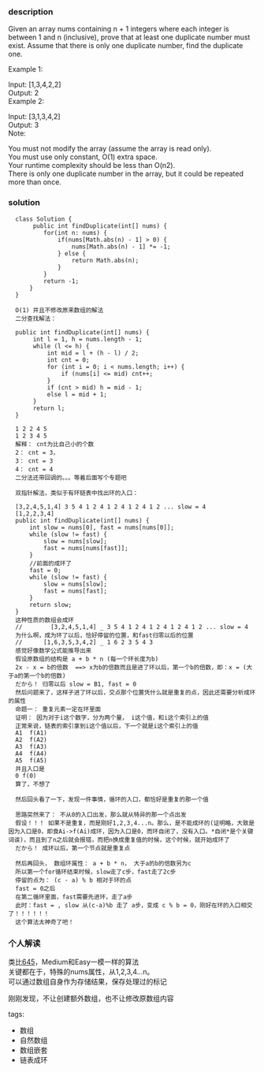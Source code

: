 ### description    
  Given an array nums containing n + 1 integers where each integer is between 1 and n (inclusive), prove that at least one duplicate number must exist. Assume that there is only one duplicate number, find the duplicate one.  
    
  Example 1:  
    
  Input: [1,3,4,2,2]  
  Output: 2  
  Example 2:  
    
  Input: [3,1,3,4,2]  
  Output: 3  
  Note:  
    
  You must not modify the array (assume the array is read only).  
  You must use only constant, O(1) extra space.  
  Your runtime complexity should be less than O(n2).  
  There is only one duplicate number in the array, but it could be repeated more than once.  
### solution    
```    
  class Solution {  
       public int findDuplicate(int[] nums) {  
          for(int n: nums) {  
              if(nums[Math.abs(n) - 1] > 0) {  
                  nums[Math.abs(n) - 1] *= -1;  
              } else {  
                  return Math.abs(n);  
              }  
          }  
          return -1;  
      }  
  }  
  
  O(1) 并且不修改原来数组的解法
  二分查找解法：
  
  public int findDuplicate(int[] nums) {
       int l = 1, h = nums.length - 1;
       while (l <= h) {
           int mid = l + (h - l) / 2;
           int cnt = 0;
           for (int i = 0; i < nums.length; i++) {
               if (nums[i] <= mid) cnt++;
           }
           if (cnt > mid) h = mid - 1;
           else l = mid + 1;
       }
       return l;
  }
  
  1 2 2 4 5
  1 2 3 4 5
  解释： cnt为比自己小的个数
  2： cnt = 3， 
  3： cnt = 3
  4： cnt = 4
  二分法还带回调的。。。等着后面写个专题吧
  
  双指针解法，类似于有环链表中找出环的入口：
  
  [3,2,4,5,1,4] 3 5 4 1 2 4 1 2 4 1 2 4 1 2 ... slow = 4
  [1,2,2,3,4]
  public int findDuplicate(int[] nums) {
      int slow = nums[0], fast = nums[nums[0]];
      while (slow != fast) {
          slow = nums[slow];
          fast = nums[nums[fast]];
      }
      //前面的成环了
      fast = 0;
      while (slow != fast) {
          slow = nums[slow];
          fast = nums[fast];
      }
      return slow;
  }
  这种性质的数组会成环
  //        [3,2,4,5,1,4] _ 3 5 4 1 2 4 1 2 4 1 2 4 1 2 ... slow = 4
  为什么啊，成为环了以后，恰好停留的位置，和fast归零以后的位置
  //      [1,6,3,5,3,4,2] _ 1 6 2 3 5 4 3 
  感觉好像数学公式能推导出来
  假设原数组的结构是 a + b * n (每一个环长度为b)
  2x - x = b的倍数  ==> x为b的倍数而且是进了环以后，第一个b的倍数，即：x = (大于a的第一个b的倍数)
  だから！ 归零以后 slow = B1, fast = 0
  然后问题来了，这样子进了环以后，交点那个位置凭什么就是重复的点，因此还需要分析成环的属性
  命题一： 重复元素一定在环里面
  证明： 因为对于i这个数字，分为两个量， i这个值，和i这个索引上的值
  正常来说，链表的索引拿到i这个值以后，下一个就是i这个索引上的值
  A1  f(A1)
  A2  f(A2)
  A3  f(A3)
  A4  f(A4)
  A5  f(A5)
  并且入口是
  0 f(0)
  算了，不想了   
  
  然后回头看了一下，发现一件事情，循环的入口，都恰好是重复的那一个值
  
  思路突然来了： 不从0的入口出发，那么就从特异的那一个点出发
  假设！！！ 如果不是重复，而是刚好1,2,3,4...n。那么，是不能成环的(证明略，大致是因为入口是0，即食Ai->f(Ai)成环，因为入口是0，而环自闭了，没有入口。*自闭*是个关键词诶)，而且到了n之后就会报错，而把n换成重复值的时候，这个时候，就开始成环了
  だから！ 成环以后，第一个节点就是重复点
  
  然后再回头， 数组环属性： a + b * n， 大于a的b的倍数另为c
  所以第一个for循环结束时候，slow走了c步，fast走了2c步
  停留的点为： (c - a) % b 相对于环的点
  fast = 0之后
  在第二循环里面，fast需要先进环，走了a步
  此时：fast = , slow 从(c-a)%b 走了 a步，变成 c % b = 0，刚好在环的入口相交了！！！！！！
  这个算法太神奇了吧！
```    
    
### 个人解读    
  类比[645](645_Set%20Mismatch%20(Easy).md)，Medium和Easy一模一样的算法  
  关键都在于，特殊的nums属性，从1,2,3,4...n。  
  可以通过数组自身作为存储结果，保存处理过的标记  
  
  刚刚发现，不让创建额外数组，也不让修改原数组内容
  
  
    
tags:    
  -   数组    
  -   自然数组     
  -   数组嵌套       
  -   链表成环       
